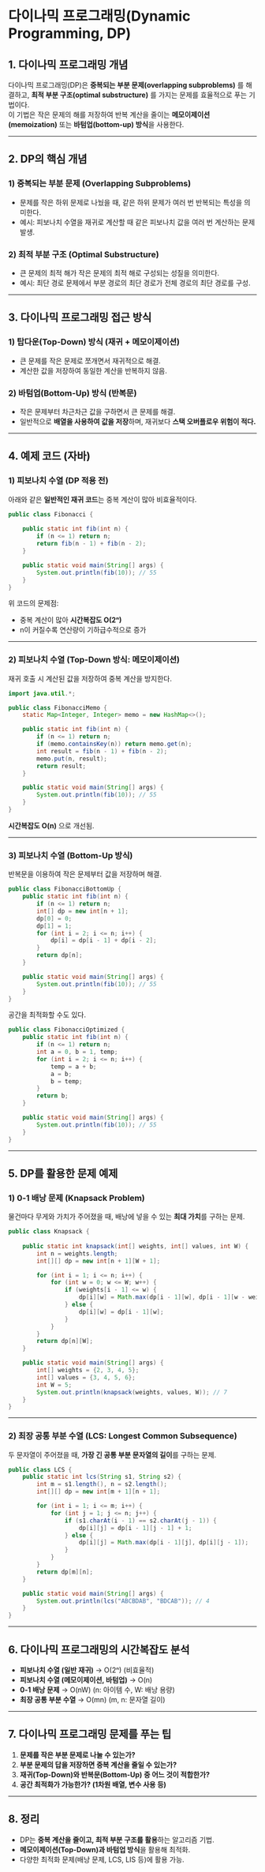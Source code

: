 # 다이나믹 프로그래밍(Dynamic Programming, DP)

## 1. 다이나믹 프로그래밍 개념
다이나믹 프로그래밍(DP)은 **중복되는 부분 문제(overlapping subproblems)** 를 해결하고, **최적 부분 구조(optimal substructure)** 를 가지는 문제를 효율적으로 푸는 기법이다.  
이 기법은 작은 문제의 해를 저장하여 반복 계산을 줄이는 **메모이제이션(memoization)** 또는 **바텀업(bottom-up) 방식**을 사용한다.

---

## 2. DP의 핵심 개념

### 1) 중복되는 부분 문제 (Overlapping Subproblems)
- 문제를 작은 하위 문제로 나눴을 때, 같은 하위 문제가 여러 번 반복되는 특성을 의미한다.
- 예시: 피보나치 수열을 재귀로 계산할 때 같은 피보나치 값을 여러 번 계산하는 문제 발생.

### 2) 최적 부분 구조 (Optimal Substructure)
- 큰 문제의 최적 해가 작은 문제의 최적 해로 구성되는 성질을 의미한다.
- 예시: 최단 경로 문제에서 부분 경로의 최단 경로가 전체 경로의 최단 경로를 구성.

---

## 3. 다이나믹 프로그래밍 접근 방식

### 1) 탑다운(Top-Down) 방식 (재귀 + 메모이제이션)
- 큰 문제를 작은 문제로 쪼개면서 재귀적으로 해결.
- 계산한 값을 저장하여 동일한 계산을 반복하지 않음.

### 2) 바텀업(Bottom-Up) 방식 (반복문)
- 작은 문제부터 차근차근 값을 구하면서 큰 문제를 해결.
- 일반적으로 **배열을 사용하여 값을 저장**하며, 재귀보다 **스택 오버플로우 위험이 적다.**

---

## 4. 예제 코드 (자바)

### 1) 피보나치 수열 (DP 적용 전)
아래와 같은 **일반적인 재귀 코드**는 중복 계산이 많아 비효율적이다.

```java
public class Fibonacci {
    
    public static int fib(int n) {
        if (n <= 1) return n;
        return fib(n - 1) + fib(n - 2);
    }

    public static void main(String[] args) {
        System.out.println(fib(10)); // 55
    }
}
```

위 코드의 문제점:
- 중복 계산이 많아 **시간복잡도 O(2ⁿ)**
- n이 커질수록 연산량이 기하급수적으로 증가

---

### 2) 피보나치 수열 (Top-Down 방식: 메모이제이션)
재귀 호출 시 계산된 값을 저장하여 중복 계산을 방지한다.

```java
import java.util.*;

public class FibonacciMemo {
    static Map<Integer, Integer> memo = new HashMap<>();

    public static int fib(int n) {
        if (n <= 1) return n;
        if (memo.containsKey(n)) return memo.get(n);
        int result = fib(n - 1) + fib(n - 2);
        memo.put(n, result);
        return result;
    }

    public static void main(String[] args) {
        System.out.println(fib(10)); // 55
    }
}
```

**시간복잡도 O(n)** 으로 개선됨.

---

### 3) 피보나치 수열 (Bottom-Up 방식)
반복문을 이용하여 작은 문제부터 값을 저장하며 해결.

```java
public class FibonacciBottomUp {
    public static int fib(int n) {
        if (n <= 1) return n;
        int[] dp = new int[n + 1];
        dp[0] = 0;
        dp[1] = 1;
        for (int i = 2; i <= n; i++) {
            dp[i] = dp[i - 1] + dp[i - 2];
        }
        return dp[n];
    }

    public static void main(String[] args) {
        System.out.println(fib(10)); // 55
    }
}
```

공간을 최적화할 수도 있다.

```java
public class FibonacciOptimized {
    public static int fib(int n) {
        if (n <= 1) return n;
        int a = 0, b = 1, temp;
        for (int i = 2; i <= n; i++) {
            temp = a + b;
            a = b;
            b = temp;
        }
        return b;
    }

    public static void main(String[] args) {
        System.out.println(fib(10)); // 55
    }
}
```

---

## 5. DP를 활용한 문제 예제

### 1) 0-1 배낭 문제 (Knapsack Problem)
물건마다 무게와 가치가 주어졌을 때, 배낭에 넣을 수 있는 **최대 가치**를 구하는 문제.

```java
public class Knapsack {
    
    public static int knapsack(int[] weights, int[] values, int W) {
        int n = weights.length;
        int[][] dp = new int[n + 1][W + 1];

        for (int i = 1; i <= n; i++) {
            for (int w = 0; w <= W; w++) {
                if (weights[i - 1] <= w) {
                    dp[i][w] = Math.max(dp[i - 1][w], dp[i - 1][w - weights[i - 1]] + values[i - 1]);
                } else {
                    dp[i][w] = dp[i - 1][w];
                }
            }
        }
        return dp[n][W];
    }

    public static void main(String[] args) {
        int[] weights = {2, 3, 4, 5};
        int[] values = {3, 4, 5, 6};
        int W = 5;
        System.out.println(knapsack(weights, values, W)); // 7
    }
}
```

---

### 2) 최장 공통 부분 수열 (LCS: Longest Common Subsequence)
두 문자열이 주어졌을 때, **가장 긴 공통 부분 문자열의 길이**를 구하는 문제.

```java
public class LCS {
    public static int lcs(String s1, String s2) {
        int m = s1.length(), n = s2.length();
        int[][] dp = new int[m + 1][n + 1];

        for (int i = 1; i <= m; i++) {
            for (int j = 1; j <= n; j++) {
                if (s1.charAt(i - 1) == s2.charAt(j - 1)) {
                    dp[i][j] = dp[i - 1][j - 1] + 1;
                } else {
                    dp[i][j] = Math.max(dp[i - 1][j], dp[i][j - 1]);
                }
            }
        }
        return dp[m][n];
    }

    public static void main(String[] args) {
        System.out.println(lcs("ABCBDAB", "BDCAB")); // 4
    }
}
```

---

## 6. 다이나믹 프로그래밍의 시간복잡도 분석
- **피보나치 수열 (일반 재귀)** → O(2ⁿ) (비효율적)
- **피보나치 수열 (메모이제이션, 바텀업)** → O(n)
- **0-1 배낭 문제** → O(nW) (n: 아이템 수, W: 배낭 용량)
- **최장 공통 부분 수열** → O(mn) (m, n: 문자열 길이)

---

## 7. 다이나믹 프로그래밍 문제를 푸는 팁
1. **문제를 작은 부분 문제로 나눌 수 있는가?**
2. **부분 문제의 답을 저장하면 중복 계산을 줄일 수 있는가?**
3. **재귀(Top-Down)와 반복문(Bottom-Up) 중 어느 것이 적합한가?**
4. **공간 최적화가 가능한가? (1차원 배열, 변수 사용 등)**

---

## 8. 정리
- DP는 **중복 계산을 줄이고, 최적 부분 구조를 활용**하는 알고리즘 기법.
- **메모이제이션(Top-Down)과 바텀업 방식**을 활용해 최적화.
- 다양한 최적화 문제(배낭 문제, LCS, LIS 등)에 활용 가능.